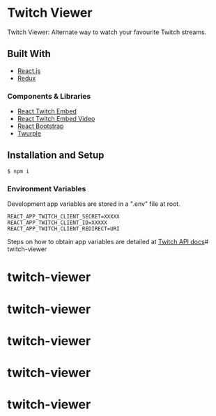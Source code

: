 # Twitch Viewer

Twitch Viewer: Alternate way to watch your favourite Twitch streams.

## Built With

- [React.js](https://reactjs.org/)
- [Redux](https://redux.js.org/)

### Components & Libraries

- [React Twitch Embed](https://www.npmjs.com/package/react-twitch-embed)
- [React Twitch Embed Video](https://www.npmjs.com/package/react-twitch-embed-video)
- [React Bootstrap](https://react-bootstrap.github.io/)
- [Twurple](https://twurple.js.org/)

## Installation and Setup

```
$ npm i
```

### Environment Variables

Development app variables are stored in a ".env" file at root.

```
REACT_APP_TWITCH_CLIENT_SECRET=XXXXX
REACT_APP_TWITCH_CLIENT_ID=XXXXX
REACT_APP_TWITCH_CLIENT_REDIRECT=URI
```

Steps on how to obtain app variables are detailed at [Twitch API docs](https://dev.twitch.tv/docs/authentication/register-app)# twitch-viewer
# twitch-viewer
# twitch-viewer
# twitch-viewer
# twitch-viewer
# twitch-viewer
